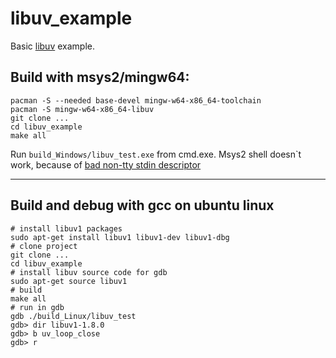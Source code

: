 # libuv_example

Basic [libuv](https://github.com/joyent/libuv/) example.

## Build with msys2/mingw64:

```
pacman -S --needed base-devel mingw-w64-x86_64-toolchain
pacman -S mingw-w64-x86_64-libuv
git clone ...
cd libuv_example
make all
```

Run `build_Windows/libuv_test.exe` from cmd.exe. Msys2 shell doesn`t work, because of [bad non-tty stdin descriptor](https://github.com/TypeStrong/ts-node/issues/1081)


---

## Build and debug with gcc on ubuntu linux

```
# install libuv1 packages
sudo apt-get install libuv1 libuv1-dev libuv1-dbg
# clone project
git clone ...
cd libuv_example
# install libuv source code for gdb
sudo apt-get source libuv1
# build
make all
# run in gdb
gdb ./build_Linux/libuv_test
gdb> dir libuv1-1.8.0
gdb> b uv_loop_close
gdb> r
```

